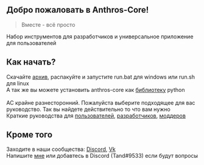 ## Добро пожаловать в Anthros-Core!
> Вместе - всё просто</br>

Набор инструментов для разработчиков и универсальное приложение для пользователей</br>

## Как начать?
Скачайте [архив](https://github.com/Thunder-Light/Anthros-Core/archive/refs/heads/main.zip), распакуйте и запустите run.bat для windows или run.sh для linux</br>
А так же вы можете установить anthros-core как [библиотеку](https://pypi.org/project/anthros-core/) python</br>
</br>
AC крайне разнесторонний. Пожалуйста выберите подходящее для вас руководство. Так вы найдете действительно то что вам нужно</br>
Краткие руководства для [пользователей](users.md), [разработчиков](developers.md), [моддеров](modders.md)

## Кроме того
Заходите в наши сообщества: [Discord](https://discord.gg/3zR4Ffa6mX), [Vk](https://vk.com/anthros)</br>
Напишите [мне](https://vk.com/thunder_light) или добавтесь в Discord (Tand#9533) если будут вопросы